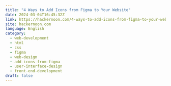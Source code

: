 ```yaml
---
title: "4 Ways to Add Icons from Figma to Your Website"
date: 2024-03-04T16:45:32Z
link: https://hackernoon.com/4-ways-to-add-icons-from-figma-to-your-website?source=rss&utm_medium=RSS&utm_source=news.12bit.vn
site: hackernoon.com
language: English
category:
  - web-development
  - html
  - css
  - figma
  - web-design
  - add-icons-from-figma
  - user-interface-design
  - front-end-development
draft: false
---
```

